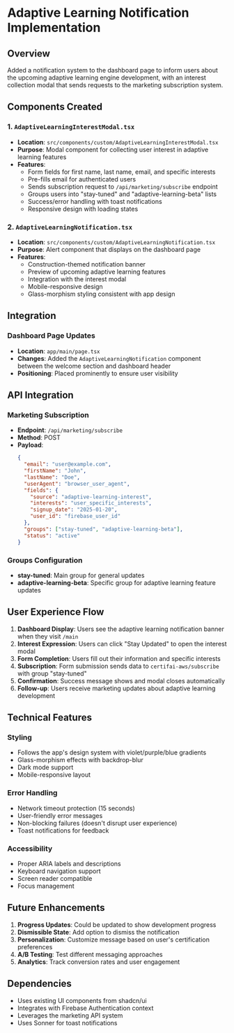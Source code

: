 # Adaptive Learning Notification Implementation

## Overview

Added a notification system to the dashboard page to inform users about the upcoming adaptive learning engine development, with an interest collection modal that sends requests to the marketing subscription system.

## Components Created

### 1. `AdaptiveLearningInterestModal.tsx`

- **Location**: `src/components/custom/AdaptiveLearningInterestModal.tsx`
- **Purpose**: Modal component for collecting user interest in adaptive learning features
- **Features**:
  - Form fields for first name, last name, email, and specific interests
  - Pre-fills email for authenticated users
  - Sends subscription request to `/api/marketing/subscribe` endpoint
  - Groups users into "stay-tuned" and "adaptive-learning-beta" lists
  - Success/error handling with toast notifications
  - Responsive design with loading states

### 2. `AdaptiveLearningNotification.tsx`

- **Location**: `src/components/custom/AdaptiveLearningNotification.tsx`
- **Purpose**: Alert component that displays on the dashboard page
- **Features**:
  - Construction-themed notification banner
  - Preview of upcoming adaptive learning features
  - Integration with the interest modal
  - Mobile-responsive design
  - Glass-morphism styling consistent with app design

## Integration

### Dashboard Page Updates

- **Location**: `app/main/page.tsx`
- **Changes**: Added the `AdaptiveLearningNotification` component between the welcome section and dashboard header
- **Positioning**: Placed prominently to ensure user visibility

## API Integration

### Marketing Subscription

- **Endpoint**: `/api/marketing/subscribe`
- **Method**: POST
- **Payload**:
  ```json
  {
    "email": "user@example.com",
    "firstName": "John",
    "lastName": "Doe",
    "userAgent": "browser_user_agent",
    "fields": {
      "source": "adaptive-learning-interest",
      "interests": "user_specific_interests",
      "signup_date": "2025-01-20",
      "user_id": "firebase_user_id"
    },
    "groups": ["stay-tuned", "adaptive-learning-beta"],
    "status": "active"
  }
  ```

### Groups Configuration

- **stay-tuned**: Main group for general updates
- **adaptive-learning-beta**: Specific group for adaptive learning feature updates

## User Experience Flow

1. **Dashboard Display**: Users see the adaptive learning notification banner when they visit `/main`
2. **Interest Expression**: Users can click "Stay Updated" to open the interest modal
3. **Form Completion**: Users fill out their information and specific interests
4. **Subscription**: Form submission sends data to `certifai-aws/subscribe` with group "stay-tuned"
5. **Confirmation**: Success message shows and modal closes automatically
6. **Follow-up**: Users receive marketing updates about adaptive learning development

## Technical Features

### Styling

- Follows the app's design system with violet/purple/blue gradients
- Glass-morphism effects with backdrop-blur
- Dark mode support
- Mobile-responsive layout

### Error Handling

- Network timeout protection (15 seconds)
- User-friendly error messages
- Non-blocking failures (doesn't disrupt user experience)
- Toast notifications for feedback

### Accessibility

- Proper ARIA labels and descriptions
- Keyboard navigation support
- Screen reader compatible
- Focus management

## Future Enhancements

1. **Progress Updates**: Could be updated to show development progress
2. **Dismissible State**: Add option to dismiss the notification
3. **Personalization**: Customize message based on user's certification preferences
4. **A/B Testing**: Test different messaging approaches
5. **Analytics**: Track conversion rates and user engagement

## Dependencies

- Uses existing UI components from shadcn/ui
- Integrates with Firebase Authentication context
- Leverages the marketing API system
- Uses Sonner for toast notifications

